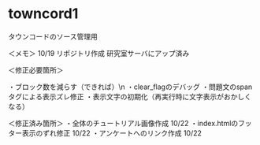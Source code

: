 # towncord1
タウンコードのソース管理用

＜メモ＞
10/19 リポジトリ作成
研究室サーバにアップ済み


＜修正必要箇所＞

・ブロック数を減らす（できれば）\n
・clear_flagのデバッグ
・問題文のspanタグによる表示ズレ修正
・表示文字の初期化（再実行時に文字表示がおかしくなる）

＜修正済み箇所＞
・全体のチュートリアル画像作成 10/22
・index.htmlのフッター表示のずれ修正 10/22
・アンケートへのリンク作成 10/22
